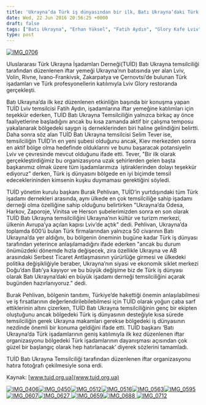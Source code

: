 ```yaml
---
title: 'Ukrayna’da Türk iş dünyasından bir ilk, Batı Ukrayna’daki Türk işadamları iftarda buluştu'
date: Wed, 22 Jun 2016 20:56:25 +0000
draft: false
tags: ["Batı Ukrayna", "Erhan Yüksel", "Fatih Aydın", "Glory Kafe Lviv", "iftar", "Lviv", "Selim Tever", "TUİD (Türk Ukrayna İşadamları Derneği)", "TUİD Batı Ukrayna Temsilciliği", "Ukrayna", "Ukrayna Türk İş Dünyası", "Ukrayna Türk Toplumu", "Ukrayna Türk toplumu", "Yaşam"]
type: post
---
```


[![IMG_0706](http://burakpehlivan.org/wp-content/uploads/2016/06/IMG_0706.jpg)](http://burakpehlivan.org/wp-content/uploads/2016/06/IMG_0706.jpg)




Uluslararası Türk Ukrayna İşadamları Derneği(TUİD) Batı Ukrayna temsilciliği tarafından düzenlenen iftar yemeği Ukrayna’nın batısında yer alan Lviv, Volin, Rivne, Ivano-Frankivsk, Zakarpatya ve Çernovtsi’de bulunan Türk işadamları ve Türk profesyonellerin katılımıyla Lviv Glory restoranda gerçekleşti.




Batı Ukrayna’da ilk kez düzenlenen etkinliğin başında bir konuşma yapan TUİD Lviv temsilcisi Fatih Aydın, işadamlarına iftar yemeğine katılımları için teşekkür ederken, TUİD Batı Ukrayna Temsilciliğin yalnızca birkaç ay önce faaliyetlerine başladığını ancak bu kısa zamanda aktif bir çalışma temposu yakalanarak bölgedeki saygın iş derneklerinden biri haline gelindiğini belirtti. Daha sonra söz alan TUİD Batı Ukrayna temsilcisi Selim Tever ise, temsilciliğin TUİD’in en yeni şubesi olduğunu ancak, Kiev merkezden sonra en aktif bölge olma hedefinde olduklarını ve bunu başaracak potansiyelin Lviv ve çevresinde mevcut olduğunu ifade etti. Tever, "Bir ilk olarak gerçekleştirdiğimiz bu organizasyona uzak şehirlerden gelen başta başkanımız olmak üzere tüm işadamlarımıza  iştiraklerinden dolayı teşekkür ediyoruz" derken, Türk iş dünyasını bölgede en iyi biçimde temsil edeceklerininden kimsenin kuşku duymaması gerektiğini söyledi.




TUİD yönetim kurulu başkanı Burak Pehlivan, TUİD’in yurtdışındaki tüm Türk işadamı dernekleri arasında, aynı ülkede en çok temsilciliğe sahip işadamı derneği olma özelliğine sahip olduğunu belirtirken "Ukrayna’da Odesa, Harkov, Zaporoje, Vinitsa ve Herson şubelerimizden sonra en son olarak TUİD Batı Ukrayna temsilciliğini Ukrayna’nın kültür ve turizm merkezi, ülkenin Avrupa’ya açılan kapısı Lviv’de açtık" dedi. Pehlivan, Ukrayna’da toplamda 600’ü bulan Türk firmalarından yalnızca 50 civarının Batı Ukrayna’da yer aldığını, bu bölgenin öneminin bugüne kadar Türk iş dünyası tarafından yeterince anlaşılamadığını ifade ederken "ancak bu durum önümüzdeki dönemde hızla değişecek, zira özellikle Ukrayna ve AB arasındaki Serbest Ticaret Antlaşmasının yürürlüğe girmesi ve ülkedeki politika değişikliğiyle beraber, Ukrayna’nın siyasi ve ekonomik siklet merkezi Doğu’dan Batı’ya kayıyor ve bu büyük değişime biz de Türk iş dünyası olarak Batı Ukrayna’daki en büyük işadamı derneği temsilciliğini açarak bugünden hazırlanıyoruz." dedi.




Burak Pehlivan, bölgenin tanıtımı, Türkiye’de hakettiği önemin anlaşılabilmesi ve iş fırsatlarının değerlendirilebilebilmesi için TUİD olarak yoğun çaba sarf ettiklerinin altını çizerken, TUİD Batı Ukrayna temsilciliğinin genç bir ekipten oluştuğunu ancak bölgedeki Türk iş dünyasının desteğiyle kısa sürede temsilciliğin gerek Ukrayna makamları gerekse bölgedeki iş dünyasının nezdinde önemli bir konuma geldiğini ifade etti. TUİD başkanı ‘Batı Ukrayna’da Türk işadamlarının geniş katılımıyla ilk kez düzenlenen iftar organizasyonu bölgedeki Türk işadamlarının dayanışması açısından çok güzel bir başlangıç olarak hep hatırlanacak’ diyerek sözlerini tamamladı.




TUİD Batı Ukrayna Temsilciliği tarafından düzenlenen iftar organizasyonu hatıra fotoğrafı çekilmesiyle sona erdi.




Kaynak:
[www.tuid.org.ua](www.tuid.org.ua)




[
](http://tuid.org.ua/wp-content/uploads/2016/06/b49b005e-fe92-4e7d-9523-45a33d2cc305-768x512-2.jpeg) [
](http://tuid.org.ua/wp-content/uploads/2016/06/IMG_0378.jpg) [![IMG_0406](http://tuid.org.ua/wp-content/uploads/2016/06/IMG_0406.jpg)](http://tuid.org.ua/wp-content/uploads/2016/06/IMG_0406.jpg)[![IMG_0450](http://tuid.org.ua/wp-content/uploads/2016/06/IMG_0450.jpg)](http://tuid.org.ua/wp-content/uploads/2016/06/IMG_0450.jpg)[![IMG_0512](http://tuid.org.ua/wp-content/uploads/2016/06/IMG_0512.jpg)](http://tuid.org.ua/wp-content/uploads/2016/06/IMG_0512.jpg)[![IMG_0516](http://tuid.org.ua/wp-content/uploads/2016/06/IMG_0516.jpg)](http://tuid.org.ua/wp-content/uploads/2016/06/IMG_0516.jpg)[![IMG_0563](http://tuid.org.ua/wp-content/uploads/2016/06/IMG_0563.jpg)](http://tuid.org.ua/wp-content/uploads/2016/06/IMG_0563.jpg)[![IMG_0595](http://tuid.org.ua/wp-content/uploads/2016/06/IMG_0595.jpg)](http://tuid.org.ua/wp-content/uploads/2016/06/IMG_0595.jpg)[![IMG_0607](http://tuid.org.ua/wp-content/uploads/2016/06/IMG_0607.jpg)](http://tuid.org.ua/wp-content/uploads/2016/06/IMG_0607.jpg)[![IMG_0627](http://tuid.org.ua/wp-content/uploads/2016/06/IMG_0627.jpg)](http://tuid.org.ua/wp-content/uploads/2016/06/IMG_0627.jpg)[
](http://tuid.org.ua/wp-content/uploads/2016/06/IMG_0631.jpg) [![IMG_0659](http://tuid.org.ua/wp-content/uploads/2016/06/IMG_0659.jpg)](http://tuid.org.ua/wp-content/uploads/2016/06/IMG_0659.jpg)[![IMG_0688](http://tuid.org.ua/wp-content/uploads/2016/06/IMG_0688.jpg)](http://tuid.org.ua/wp-content/uploads/2016/06/IMG_0688.jpg)[
](http://tuid.org.ua/wp-content/uploads/2016/06/IMG_0706.jpg) [![IMG_0712](http://tuid.org.ua/wp-content/uploads/2016/06/IMG_0712.jpg)](http://tuid.org.ua/wp-content/uploads/2016/06/IMG_0712.jpg)
